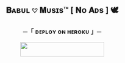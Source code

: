 <h2 align="center">
    𝐁ᴀʙᴜʟ 𔘓 𝐌ᴜsɪs™ [ 𝐍ᴏ 𝐀ᴅs ] 🕊
</h2>

<h3 align="center">
    ─「 ᴅᴇᴩʟᴏʏ ᴏɴ ʜᴇʀᴏᴋᴜ 」─
</h3>

<p align="center"><a href="https://dashboard.heroku.com/new?template=https://github.com/Jani-Music/JaniMusic"> <img src="https://img.shields.io/badge/Deploy%20On%20Heroku-blue?style=for-the-badge&logo=heroku" width="220" height="38.45"/></a></p>
